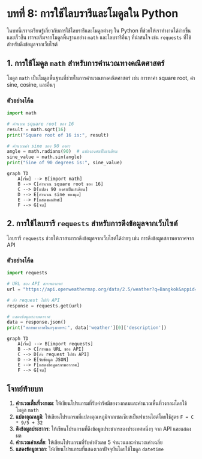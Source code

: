 <!-- toc -->

# บทที่ 8: การใช้ไลบรารีและโมดูลใน Python

ในบทนี้เราจะเรียนรู้เกี่ยวกับการใช้ไลบรารีและโมดูลต่างๆ ใน Python ที่ช่วยให้เราทำงานได้ง่ายขึ้นและเร็วขึ้น เราจะเริ่มจากโมดูลพื้นฐานอย่าง `math` และไลบรารีอื่นๆ ที่น่าสนใจ เช่น `requests` ที่ใช้สำหรับดึงข้อมูลจากเว็บไซต์

## 1. การใช้โมดูล `math` สำหรับการคำนวณทางคณิตศาสตร์

โมดูล `math` เป็นโมดูลพื้นฐานที่ช่วยในการคำนวณทางคณิตศาสตร์ เช่น การหาค่า square root, ค่า sine, cosine, และอื่นๆ

### ตัวอย่างโค้ด

```python
import math

# คำนวณ square root ของ 16
result = math.sqrt(16)
print("Square root of 16 is:", result)

# คำนวณค่า sine ของ 90 องศา
angle = math.radians(90)  # แปลงองศาเป็นเรเดียน
sine_value = math.sin(angle)
print("Sine of 90 degrees is:", sine_value)
```

```mermaid
graph TD
    A[เริ่ม] --> B[import math]
    B --> C[คำนวณ square root ของ 16]
    C --> D[แปลง 90 องศาเป็นเรเดียน]
    D --> E[คำนวณ sine ของมุม]
    E --> F[แสดงผลลัพธ์]
    F --> G[จบ]
```

## 2. การใช้ไลบรารี `requests` สำหรับการดึงข้อมูลจากเว็บไซต์

ไลบรารี `requests` ช่วยให้เราสามารถดึงข้อมูลจากเว็บไซต์ได้ง่ายๆ เช่น การดึงข้อมูลสภาพอากาศจาก API

### ตัวอย่างโค้ด

```python
import requests

# URL ของ API สภาพอากาศ
url = "https://api.openweathermap.org/data/2.5/weather?q=Bangkok&appid=your_api_key"

# ส่ง request ไปยัง API
response = requests.get(url)

# แสดงข้อมูลสภาพอากาศ
data = response.json()
print("สภาพอากาศในกรุงเทพฯ:", data['weather'][0]['description'])
```

```mermaid
graph TD
    A[เริ่ม] --> B[import requests]
    B --> C[กำหนด URL ของ API]
    C --> D[ส่ง request ไปยัง API]
    D --> E[รับข้อมูล JSON]
    E --> F[แสดงข้อมูลสภาพอากาศ]
    F --> G[จบ]
```

## **โจทย์ท้ายบท**

1. **คำนวณพื้นที่วงกลม**: ให้เขียนโปรแกรมที่รับค่ารัศมีของวงกลมและคำนวณพื้นที่วงกลมโดยใช้โมดูล `math`
2. **แปลงอุณหภูมิ**: ให้เขียนโปรแกรมที่แปลงอุณหภูมิจากเซลเซียสเป็นฟาเรนไฮต์โดยใช้สูตร `F = C * 9/5 + 32`
3. **ดึงข้อมูลประชากร**: ให้เขียนโปรแกรมที่ดึงข้อมูลประชากรของประเทศหนึ่งๆ จาก API และแสดงผล
4. **คำนวณค่าเฉลี่ย**: ให้เขียนโปรแกรมที่รับค่าตัวเลข 5 จำนวนและคำนวณค่าเฉลี่ย
5. **แสดงข้อมูลเวลา**: ให้เขียนโปรแกรมที่แสดงเวลาปัจจุบันโดยใช้โมดูล `datetime`
